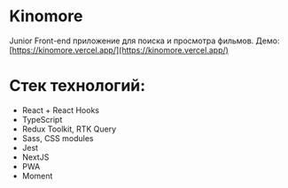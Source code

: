 # Kinomore
 Junior Front-end приложение для поиска и просмотра фильмов. Демо: [https://kinomore.vercel.app/](https://kinomore.vercel.app/)
 
# Стек технологий:
  * React + React Hooks
  * TypeScript
  * Redux Toolkit, RTK Query
  * Sass, CSS modules
  * Jest
  * NextJS
  * PWA
  * Moment

